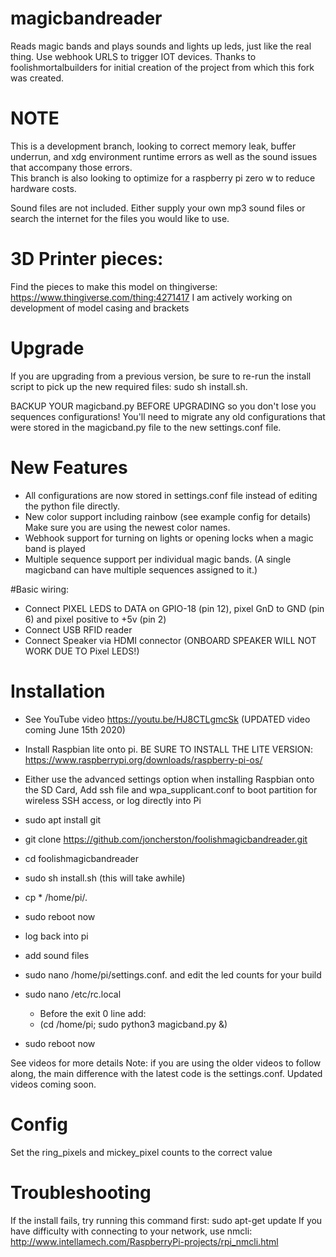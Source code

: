 # magicbandreader
Reads magic bands and plays sounds and lights up leds, just like the real thing.
Use webhook URLS to trigger IOT devices.
Thanks to foolishmortalbuilders for initial creation of the project from which this fork was created.

# NOTE
This is a development branch, looking to correct memory leak, buffer underrun, and xdg environment runtime errors as well as the sound issues that accompany those errors.  
This branch is also looking to optimize for a raspberry pi zero w to reduce hardware costs.

Sound files are not included. Either supply your own mp3 sound files or search the internet for the files you would like to use.

# 3D Printer pieces:
Find the pieces to make this model on thingiverse:
https://www.thingiverse.com/thing:4271417
I am actively working on development of model casing and brackets

# Upgrade
If you are upgrading from a previous version, be sure to re-run the install script to pick up the new required files:
sudo sh install.sh. 

BACKUP YOUR magicband.py BEFORE UPGRADING so you don't lose you sequences configurations! You'll need to migrate any old configurations that were stored in the magicband.py file to the new settings.conf file.

# New Features

* All configurations are now stored in settings.conf file instead of editing the python file directly.
* New color support including rainbow (see example config for details) Make sure you are using the newest color names.
* Webhook support for turning on lights or opening locks when a magic band is played
* Multiple sequence support per individual magic bands. (A single magicband can have multiple sequences assigned to it.)

#Basic wiring:
* Connect PIXEL LEDS to  DATA on GPIO-18 (pin 12), pixel GnD to GND (pin 6) and pixel positive to +5v (pin 2)
* Connect USB RFID reader
* Connect Speaker via HDMI connector (ONBOARD SPEAKER WILL NOT WORK DUE TO Pixel LEDS!)

# Installation

* See YouTube video https://youtu.be/HJ8CTLgmcSk  (UPDATED video coming June 15th 2020) 

* Install Raspbian lite onto pi. BE SURE TO INSTALL THE LITE VERSION: https://www.raspberrypi.org/downloads/raspberry-pi-os/ 
* Either use the advanced settings option when installing Raspbian onto the SD Card, Add ssh file and wpa_supplicant.conf to boot partition for wireless SSH access, or log directly into Pi
* sudo apt install git
* git clone https://github.com/joncherston/foolishmagicbandreader.git
* cd foolishmagicbandreader
* sudo sh install.sh  (this will take awhile)
* cp * /home/pi/.
* sudo reboot now
* log back into pi
* add sound files
* sudo nano /home/pi/settings.conf. and edit the led counts for your build
* sudo nano /etc/rc.local
  * Before the exit 0 line add:
  * (cd /home/pi; sudo python3 magicband.py &)
* sudo reboot now

See videos for more details
Note: if you are using the older videos to follow along, the main difference with the latest code is the settings.conf. Updated videos coming soon. 

# Config

Set the ring_pixels and mickey_pixel counts to the correct value

# Troubleshooting

If the install fails, try running this command first:
sudo apt-get update
If you have difficulty with connecting to your network, use nmcli: http://www.intellamech.com/RaspberryPi-projects/rpi_nmcli.html



